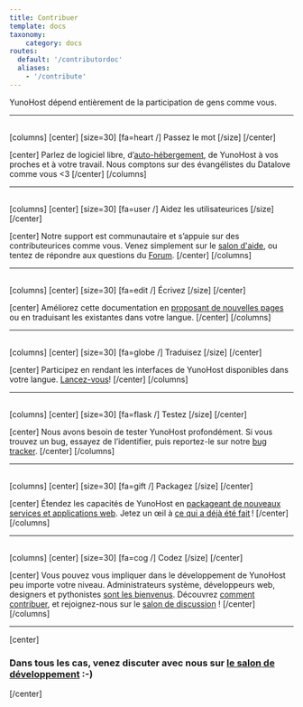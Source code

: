 ```yaml
---
title: Contribuer
template: docs
taxonomy:
    category: docs
routes:
  default: '/contributordoc'
  aliases:
    - '/contribute'
---
```



<p class="lead">
YunoHost dépend entièrement de la participation de gens comme vous.
</p>

<hr style="margin-bottom: 30px;">

[columns]
[center]
[size=30]
[fa=heart /] Passez le mot
[/size]
[/center]

[center]
Parlez de logiciel libre, d’[auto-hébergement](/overview/self_hosting), de YunoHost à vos proches et à votre travail. Nous comptons sur des évangélistes du Datalove comme vous <3
[/center]
[/columns]

<hr style="margin-bottom: 30px;">

[columns]
[center]
[size=30]
[fa=user /] Aidez les utilisateurices
[/size]
[/center]

[center]
Notre support est communautaire et s’appuie sur des contributeurices comme vous. Venez simplement sur le [salon d'aide](/help), ou tentez de répondre aux questions du [Forum](https://forum.yunohost.org/).
[/center]
[/columns]

<hr style="margin-bottom: 30px;">

[columns]
[center]
[size=30]
[fa=edit /] Écrivez
[/size]
[/center]

[center]
Améliorez cette documentation en [proposant de nouvelles pages](/write_documentation) ou en traduisant les existantes dans votre langue.
[/center]
[/columns]

<hr style="margin-bottom: 30px;">

[columns]
[center]
[size=30]
[fa=globe /] Traduisez
[/size]
[/center]

[center]
Participez en rendant les interfaces de YunoHost disponibles dans votre langue. [Lancez-vous](https://translate.yunohost.org/)!
[/center]
[/columns]

<hr style="margin-bottom: 30px;">

[columns]
[center]
[size=30]
[fa=flask /] Testez
[/size]
[/center]

[center]
Nous avons besoin de tester YunoHost profondément. Si vous trouvez un bug, essayez de l’identifier, puis reportez-le sur notre [bug tracker](https://github.com/YunoHost/issues/issues/new).
[/center]
[/columns]

<hr style="margin-bottom: 30px;">

[columns]
[center]
[size=30]
[fa=gift /] Packagez
[/size]
[/center]

[center]
Étendez les capacités de YunoHost en [packageant de nouveaux services et applications web](/packaging_apps). Jetez un œil à [ce qui a déjà été fait](https://apps.yunohost.org) !
[/center]
[/columns]

<hr style="margin-bottom: 30px;">

[columns]
[center]
[size=30]
[fa=cog /] Codez
[/size]
[/center]

[center]
Vous pouvez vous impliquer dans le développement de YunoHost peu importe votre niveau. Administrateurs système, développeurs web, designers et pythonistes [sont les bienvenus](https://github.com/YunoHost). Découvrez [comment contribuer](/contribute/dev/), et rejoignez-nous sur le [salon de discussion](xmpp:dev@conference.yunohost.org?join) !
[/center]
[/columns]

---

[center]

### Dans tous les cas, venez discuter avec nous sur [le salon de développement](/chat_rooms) :-)

[/center]
